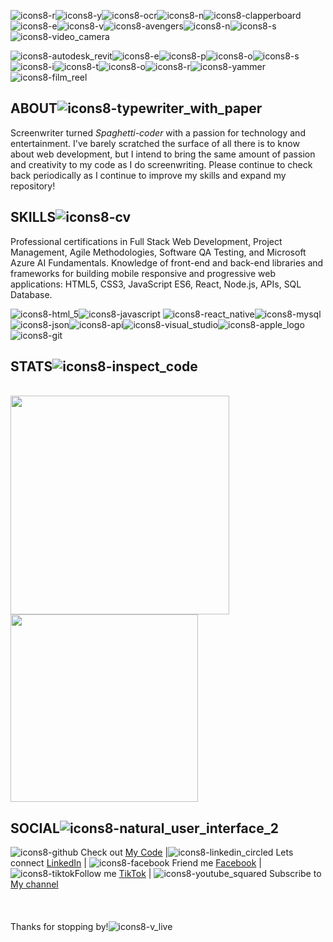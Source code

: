 ![icons8-r](https://user-images.githubusercontent.com/74195719/159433364-0e8c2f53-9a4f-4d81-85ee-184a8dd5501c.png)![icons8-y](https://user-images.githubusercontent.com/74195719/159433252-982a5e05-4f7d-4185-93dc-0e3e351f163d.png)![icons8-ocr](https://user-images.githubusercontent.com/74195719/159437282-b5e240b7-3381-4f1c-a0d6-d566f1594116.png)![icons8-n](https://user-images.githubusercontent.com/74195719/159433481-ccf15b48-c918-40b7-920d-17af0251cf48.png)![icons8-clapperboard](https://user-images.githubusercontent.com/74195719/160308094-5a07967a-4580-4905-b1eb-940e6a7f8836.png)![icons8-e](https://user-images.githubusercontent.com/74195719/159434444-94b39d92-3602-4663-a989-28de2f431250.png)![icons8-v](https://user-images.githubusercontent.com/74195719/159434473-3ddecf22-0a8e-498e-b38a-bbd8aa8c7e28.png)![icons8-avengers](https://user-images.githubusercontent.com/74195719/159434568-d78e1500-ead8-495b-87ba-c72f3977c6d6.png)![icons8-n](https://user-images.githubusercontent.com/74195719/159435161-327f960e-c76f-48a5-9835-12d45b436464.png)![icons8-s](https://user-images.githubusercontent.com/74195719/159435564-7a6a77bf-3279-4747-86e2-0af3e20d54f1.png)![icons8-video_camera](https://user-images.githubusercontent.com/74195719/160308042-0addf2cb-2d21-40c5-b00d-6ef4b251ba13.png)

![icons8-autodesk_revit](https://user-images.githubusercontent.com/74195719/159436798-b790e7f1-4d37-4ce2-97ce-370b0de4b15f.png)![icons8-e](https://user-images.githubusercontent.com/74195719/159438133-acd20147-16a0-4b1e-aaf6-efde5d30c93b.png)![icons8-p](https://user-images.githubusercontent.com/74195719/159437766-c876a8bf-3bf3-4ade-96c8-7bca699b71fe.png)![icons8-o](https://user-images.githubusercontent.com/74195719/160308206-20bb3d03-c5b8-4192-af80-3d5f53828731.png)![icons8-s](https://user-images.githubusercontent.com/74195719/160308354-4bddd1ad-5385-42c1-90e1-ee86ec4962e1.png)![icons8-i](https://user-images.githubusercontent.com/74195719/160308375-9e1c6e26-7736-4126-a5a7-9cc77dfc6dd8.png)![icons8-t](https://user-images.githubusercontent.com/74195719/160308422-7daa850c-93f8-4591-acb0-6cc67fd2512f.png)![icons8-o](https://user-images.githubusercontent.com/74195719/160308461-3fcff183-d918-4eea-8548-ca503e32a31a.png)![icons8-r](https://user-images.githubusercontent.com/74195719/160308495-5d01c23a-e4ac-400a-8e00-941c2cd9963f.png)![icons8-yammer](https://user-images.githubusercontent.com/74195719/160308550-ef7f5e5c-303a-4780-b587-d9cab42e4273.png)![icons8-film_reel](https://user-images.githubusercontent.com/74195719/160308107-fdb9e6b1-e152-48b3-99a5-45c7140924cb.png)


## ABOUT![icons8-typewriter_with_paper](https://user-images.githubusercontent.com/74195719/159443606-42b247e4-dbe3-4c00-ac17-cbe8e062dbe5.png)<br>
Screenwriter turned <i>Spaghetti-coder</i> with a passion for technology and entertainment. I've barely scratched the surface of all there is to know about web development, but I intend to bring the same amount of passion and creativity to my code as I do screenwriting. Please continue to check back periodically as I continue to improve my skills and expand my repository!

## SKILLS![icons8-cv](https://user-images.githubusercontent.com/74195719/159444100-39465083-bb0e-47a0-907d-2d5f4db52ded.png) <br>
Professional certifications in Full Stack Web Development, Project Management, Agile Methodologies, Software QA Testing, and Microsoft Azure AI Fundamentals. Knowledge of front-end and back-end libraries and frameworks for building mobile responsive and progressive web applications: HTML5, CSS3, JavaScript ES6, React, Node.js, APIs, SQL Database.

![icons8-html_5](https://user-images.githubusercontent.com/74195719/159447717-960fb1e0-d64d-4c90-b842-a414104fb43f.png)![icons8-javascript](https://user-images.githubusercontent.com/74195719/159447973-263bffa9-b866-406a-bba0-570917b3b0d3.png) ![icons8-react_native](https://user-images.githubusercontent.com/74195719/159448103-3ef6efa7-9366-49a2-9f86-38ba9e25ed2d.png)![icons8-mysql](https://user-images.githubusercontent.com/74195719/159447857-3a767a48-af47-45b0-b10b-5b2df8f91656.png)![icons8-json](https://user-images.githubusercontent.com/74195719/159448327-89642364-571b-4799-b9fd-45829f8a644c.png)![icons8-api](https://user-images.githubusercontent.com/74195719/159448047-9745e0fd-46aa-497c-88e4-faab17b49274.png)![icons8-visual_studio](https://user-images.githubusercontent.com/74195719/159443002-4ebf98f3-f5e0-4b3e-9219-5c029437114c.png)![icons8-apple_logo](https://user-images.githubusercontent.com/74195719/159448552-c3c6c82c-0439-4465-9534-8653f3a1415d.png)![icons8-git](https://user-images.githubusercontent.com/74195719/160092997-bb419db9-5329-4dae-ab60-950ab95c5d53.png)


## STATS![icons8-inspect_code](https://user-images.githubusercontent.com/74195719/159449938-c00d2f77-8052-45cc-a17d-b288c558919d.png)
<br>
<a href="https://github.com/rdevans87/github-readme-stats">
  <img align="center" src="https://github-readme-stats.vercel.app/api?username=rdevans87&show_icons=true&layout=compac&theme=cobalt&hide=issues" width="350px" left-margin="30px"/>
</a>
<a href="https://github.com/rdevans87/github-readme-stats">
  <img align="center" src="https://github-readme-stats.vercel.app/api/top-langs/?username=rdevans87&layout=compact&theme=tokyonight" width="300px"/>
</a>

## SOCIAL![icons8-natural_user_interface_2](https://user-images.githubusercontent.com/74195719/159451075-ad3a8bee-1ecf-4c66-b6cc-2e4230484f4e.png) <br>

![icons8-github](https://user-images.githubusercontent.com/74195719/159452216-87a2a1e9-236b-4e39-832a-0330832694a2.png) Check out [My Code](https://www.ryanevanscodes.com) |![icons8-linkedin_circled](https://user-images.githubusercontent.com/74195719/159452162-f0137f3d-e51f-4bc5-800e-8d55cfe8d12f.png) Lets connect [LinkedIn](https://www.linkedin.com/in/ryanevanscreative/) | ![icons8-facebook](https://user-images.githubusercontent.com/74195719/159452072-b4f920fd-9ace-4a45-b291-58286a497a87.png) Friend me [Facebook](https://www.facebook.com/ryan.evans.50115) | ![icons8-tiktok](https://user-images.githubusercontent.com/74195719/160093278-c4c8504a-8d23-4162-97d6-633e1fa3cf91.png)Follow me [TikTok](https://www.tiktok.com/@edgarfrog87) | ![icons8-youtube_squared](https://user-images.githubusercontent.com/74195719/160093726-de2930a1-f057-4014-b676-87bf5eed08ac.png) Subscribe to [My channel](https://www.youtube.com/channel/UC94nBic_8dRoImMpQ2_Gowg) 
<br>
<br>
<br>
<br>
Thanks for stopping by!![icons8-v_live](https://user-images.githubusercontent.com/74195719/160094493-77ff3e6c-0f3a-4d44-b4ca-7f076655fb72.png)

